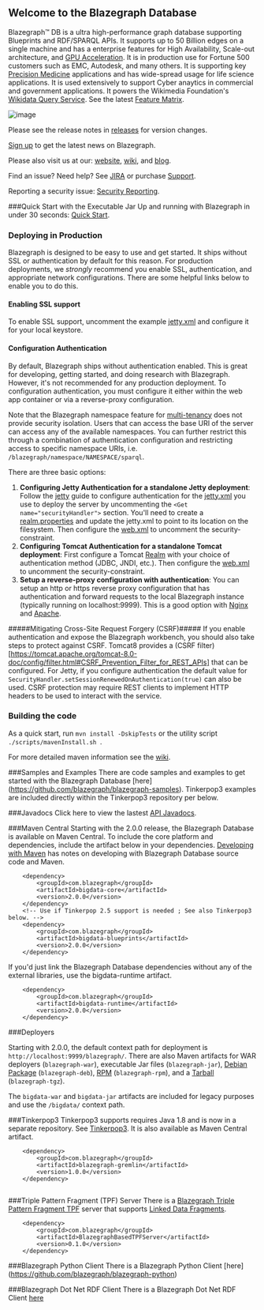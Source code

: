 ## Welcome to the Blazegraph Database
Blazegraph™ DB is a ultra high-performance graph database supporting Blueprints and RDF/SPARQL APIs. It supports up to 50 Billion edges on a single machine and has a enterprise features for High Availability, Scale-out architecture, and [GPU Acceleration](https://www.blazegraph.com/product/gpu-accelerated/). It is in production use for Fortune 500 customers such as EMC, Autodesk, and many others.  It is supporting key [Precision Medicine](http://www.syapse.com) applications and has wide-spread usage for life science applications.  It is used extensively to support Cyber anaytics in commercial and government applications.  It powers the Wikimedia Foundation's [Wikidata Query Service](https://query.wikidata.org/).  See the latest [Feature Matrix](http://www.blazegraph.com/product/).

![image](http://blog.blazegraph.com/wp-content/uploads/2015/07/blazegraph_by_systap_favicon.png)

Please see the release notes in [releases](bigdata/src/releases) for version changes.

[Sign up](http://eepurl.com/VLpUj) to get the latest news on Blazegraph.

Please also visit us at our: [website](https://www.blazegraph.com), [wiki](https://wiki.blazegraph.com), and [blog](https://blog.blazegraph.com/).

Find an issue?   Need help?  See [JIRA](https://jira.blazegraph.com) or purchase [Support](https://www.blazegraph.com/buy).

Reporting a security issue: [Security Reporting](Security.md).

###Quick Start with the Executable Jar
Up and running with Blazegraph in under 30 seconds:  [Quick Start](https://wiki.blazegraph.com/wiki/index.php/Quick_Start).

### Deploying in Production ###
Blazegraph is designed to be easy to use and get started. It ships without SSL or authentication by default for this reason. For production deployments, we _strongly_ recommend you enable SSL, authentication, and appropriate network configurations. There are some helpful links below to enable you to do this. 

#### Enabling SSL support ####
To enable SSL support, uncomment the example [jetty.xml](blazegraph-jar/src/main/resources/jetty.xml#L141) and configure it for your local keystore.

#### Configuration Authentication ####
By default, Blazegraph ships without authentication enabled. This is great for developing, getting started, and doing research with Blazegraph. However, it's not recommended for any production deployment. To configuration authentication, you must configure it either within the web app container or via a reverse-proxy configuration.

Note that the Blazegraph namespace feature for [multi-tenancy](https://wiki.blazegraph.com/wiki/index.php/REST_API#Multi-Tenancy_API) does not provide security isolation. Users that can access the base URI of the server can access any of the available namespaces. You can further restrict this through a combination of authentication configuration and restricting access to specific namespace URIs, i.e. `/blazegraph/namespace/NAMESPACE/sparql`.

There are three basic options:

1. **Configuring Jetty Authentication for a standalone Jetty deployment**:  Follow the [jetty](http://www.eclipse.org/jetty/documentation/9.2.22.v20170531/configuring-security-authentication.html) guide to configure authentication for the [jetty.xml](blazegraph-jar/src/main/resources/jetty.xml) you use to deploy the server by uncommenting the `<Get name="securityHandler">` section. You'll need to create a [realm.properties](blazegraph-jar/src/main/resources/realm.properties) and update the jetty.xml to point to its location on the filesystem.  Then configure the [web.xml](bigdata-war-html/src/main/webapp/WEB-INF/web.xml) to uncomment the security-constraint.
1. **Configuring Tomcat Authentication for a standalone Tomcat deployment**:  First configure a Tomcat [Realm](https://tomcat.apache.org/tomcat-7.0-doc/realm-howto.html) with your choice of authentication method (JDBC, JNDI, etc.). Then configure the [web.xml](bigdata-war-html/src/main/webapp/WEB-INF/web.xml) to uncomment the security-constraint.
1. **Setup a reverse-proxy configuration with authentication**:  You can setup an http or https reverse proxy configuration that has authentication and forward requests to the local Blazegraph instance (typically running on localhost:9999). This is a good option with [Nginx](https://community.openhab.org/t/using-nginx-reverse-proxy-authentication-and-https/14542) and [Apache](https://stackoverflow.com/questions/5011102/apache-reverse-proxy-with-basic-authentication). 

#####Mitigating Cross-Site Request Forgery (CSRF)#####
If you enable authentication and expose the Blazegraph workbench, you should also take steps to protect against CSRF. Tomcat8 provides a (CSRF filter)[https://tomcat.apache.org/tomcat-8.0-doc/config/filter.html#CSRF_Prevention_Filter_for_REST_APIs] that can be configured. For Jetty, if you configure authentication the default value for `SecurityHandler.setSessionRenewedOnAuthentication(true)` can also be used. CSRF protection may require REST clients to implement HTTP headers to be used to interact with the service.

### Building the code
As a quick start, run `mvn install -DskipTests` or the utility script `./scripts/mavenInstall.sh `.

For more detailed maven information see the [wiki](https://wiki.blazegraph.com/wiki/index.php/MavenNotes). 

###Samples and Examples
There are code samples and examples to get started with the Blazegraph Database [here] (https://github.com/blazegraph/blazegraph-samples).  Tinkerpop3 examples are included directly within the Tinkerpop3 repository per below.

###Javadocs
Click here to view the lastest [API Javadocs](https://blazegraph.github.io/database/apidocs/index.html).

###Maven Central
Starting with the 2.0.0 release, the Blazegraph Database is available on Maven Central.  To include the core platform and dependencies, include the artifact below in your dependencies.   [Developing with Maven](https://wiki.blazegraph.com/wiki/index.php/MavenNotes) has notes on developing with Blazegraph Database source code and Maven.

```
    <dependency>
        <groupId>com.blazegraph</groupId>
        <artifactId>bigdata-core</artifactId>
        <version>2.0.0</version>
    </dependency>
    <!-- Use if Tinkerpop 2.5 support is needed ; See also Tinkerpop3 below. -->
    <dependency>
        <groupId>com.blazegraph</groupId>
        <artifactId>bigdata-blueprints</artifactId>
        <version>2.0.0</version>
    </dependency>
```

If you'd just link the Blazegraph Database dependencies without any of the external libraries, use the bigdata-runtime artifact.

```
    <dependency>
        <groupId>com.blazegraph</groupId>
        <artifactId>bigdata-runtime</artifactId>
        <version>2.0.0</version>
    </dependency>
```

###Deployers

Starting with 2.0.0, the default context path for deployment is `http://localhost:9999/blazegraph/`.  There are also Maven artifacts for WAR deployers (`blazegraph-war`), executable Jar files (`blazegraph-jar`), [Debian Package](blazegraph-deb/) (`blazegraph-deb`), [RPM](blazegraph-rpm/) (`blazegraph-rpm`), and a [Tarball](blazegraph-tgz/) (`blazegraph-tgz`).

The `bigdata-war` and `bigdata-jar` artifacts are included for legacy purposes and use the `/bigdata/` context path.

###Tinkerpop3
Tinkerpop3 supports requires Java 1.8 and is now in a separate repository.  See [Tinkerpop3](https://github.com/blazegraph/tinkerpop3).  It is also available as Maven Central artifact.

```
    <dependency>
        <groupId>com.blazegraph</groupId>
        <artifactId>blazegraph-gremlin</artifactId>
        <version>1.0.0</version>
    </dependency>
    
```

###Triple Pattern Fragment (TPF) Server
There is a [Blazegraph Triple Pattern Fragment TPF](https://github.com/blazegraph/BlazegraphBasedTPFServer) server that supports [Linked Data Fragments](http://linkeddatafragments.org/).

```
    <dependency>
        <groupId>com.blazegraph</groupId>
        <artifactId>BlazegraphBasedTPFServer</artifactId>
        <version>0.1.0</version>
    </dependency>
```    

###Blazegraph Python Client
There is a Blazegraph Python Client [here] (https://github.com/blazegraph/blazegraph-python)

###Blazegraph Dot Net RDF Client
There is a Blazegraph Dot Net RDF Client [here](https://github.com/blazegraph/blazegraph-dotnetrdf)
